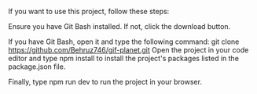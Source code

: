 If you want to use this project, follow these steps:

Ensure you have Git Bash installed. If not, click the download button.

If you have Git Bash, open it and type the following command: git clone https://github.com/Behruz746/gif-planet.git
Open the project in your code editor and type npm install to install the project's packages listed in the package.json file.

Finally, type npm run dev to run the project in your browser.

